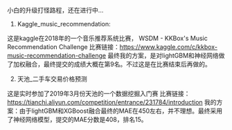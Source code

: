 小白的升级打怪路程，还在进行中...

1. Kaggle_music_recommendation:

这是kaggle在2018年的一个音乐推荐系统比赛， WSDM - KKBox's Music Recommendation Challenge
比赛链接：https://www.kaggle.com/c/kkbox-music-recommendation-challenge
最终我的方案，是对lightGBM和神经网络做了加权融合，最终提交的成绩大概在第9名。不过这是在比赛结束后再做的。

2. 天池_二手车交易价格预测

这是实时参加了2019年3月份天池的一个数据挖掘入门赛
比赛链接：https://tianchi.aliyun.com/competition/entrance/231784/introduction
我的方案：由于lightGBM和XGBoost融合最终的MAE在450左右，并不理想。最终采用了神经网络模型，提交的MAE分数是408，排名15。
